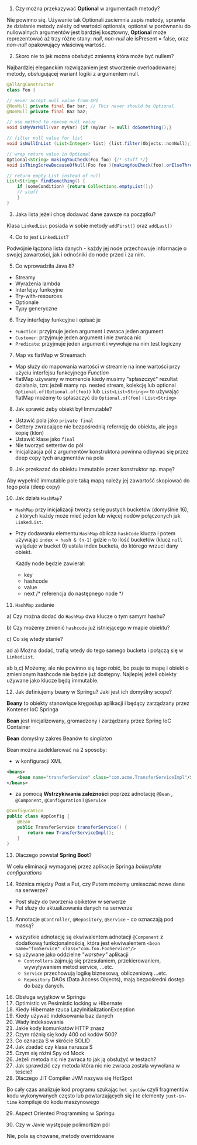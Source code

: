 1.	Czy można przekazywać **Optional** w argumentach metody?

Nie powinno się. Używanie tak Optionali zaciemnia zapis metody, sprawia że działanie metody zależy od wartości optionala,
optional w porównaniu do nullowalnych argumentów jest bardziej kosztowny, **Optional** może reprezentować aż 
trzy różne stany: *null*, *non-null* ale isPresent = false, oraz *non-null* opakowujący właściwą wartość.

2.	Skoro nie to jak można obsłużyć zmienną która może być nullem?

Najbardziej eleganckim rozwiązaniem jest stworzenie overloadowanej metody, obsługującej wariant logiki z argumentem null.
```java
@AllArgConstructor
class Foo {

// never accept null value from API
@NonNull private final Bar bar; // This never should be Optional
@NonNull private final Baz baz;

// use method to remove null value
void isMyVarNUll(var myVar) {if (myVar != null) doSomething();}

// filter null value for list 
void isNullInList (List<Integer> list) {list.filter(Objects::nonNull);}

// wrap return value in Optional 
Optional<String> makingYouCheck(Foo foo) {/* stuff */}
void isThingScrewBecauseOfNull(Foo foo ){makingYouCheck(foo).orElseThrow(ScrewYouException::new);}

// return empty List instead of null 
List<String> findSomething() {
    if (someCondition) {return Collections.emptyList();}
    // stuff
    }
}
```

3. Jaka lista jeżeli chcę dodawać dane zawsze na początku?

Klasa `LinkedList` posiada w sobie metody `addFirst()` oraz `addLast()` 

4.	Co to jest `LinkedList`?

Podwójnie łączona lista danych - każdy jej node przechowuje informacje o swojej zawartości, jak i odnośniki do node przed i za nim.

5.	Co wprowadziła Java 8?

*  	Streamy
*  	Wyrażenia lambda
*  	Interfejsy funkcyjne
* 	Try-with-resources
* 	Optionale
* 	Typy generyczne

6.	Trzy interfejsy funkcyjne i opisać je

*  	`Function`: przyjmuje jeden argument i zwraca jeden argument
* 	`Customer`: przyjmuje jeden argument i nie zwraca nic
* 	`Predicate`: przyjmuje jeden argument i wywołuje na nim test logiczny

7.	Map vs flatMap w Streamach

* 	Map służy do mapowania wartości w streamie na inne wartości przy użyciu interfejsu funkcyjnego *Function*
* 	flatMap używamy w momencie kiedy musimy "spłaszczyć" rezultat działania, tzn: jeżeli mamy np. nested stream, 
kolekcję lub optional `Optional.of(Optional.of(foo))` lub `List<List<String>>` to używając flatMap możemy to spłaszczyć 
do `Optional.of(foo)` i `List<String>`

8.	Jak sprawić żeby obiekt był Immutable?

* 	Ustawić pola jako `private final`
* 	Gettery zwracające nie bezpośrednią referncję do obiektu, ale jego kopię (klon)
* 	Ustawić klase jako `final`
* 	Nie tworzyć setterów do pól
* 	Inicjalizacja pól z argumentów konstruktora powinna odbywać się przez deep copy tych arugmentów na pola

9. Jak przekazać do obiektu immutable przez konstruktor np. mapę?

Aby wypełnić immutable pole taką mapą należy jej zawartość skopiować do tego pola (deep copy)

10.	Jak działa `HashMap`?

* `HashMap` przy inicjalizacji tworzy serię pustych bucketów (domyślnie 16), 
z których każdy może mieć jeden lub więcej nodów połączonych jak `LinkedList`.

* Przy dodawaniu elementu `HashMap` oblicza `hashCode` klucza i potem używając
`index = hash & (n-1)`  gdzie `n` to ilość bucketów (klucz `null` wyląduje w bucket 0)
ustala index bucketa, do którego wrzuci dany obiekt.

    Każdy node będzie zawierał: 
    *  key
    *  hashcode
    *  value
    *  next /* referencja do następnego node */

11.	`HashMap` zadanie

a) Czy można dodać do `HashMap` dwa klucze o tym samym hashu?

b) Czy możemy zmienić `hashcode` już istniejącego w mapie obiektu?

c) Co się wtedy stanie?

ad a) Można dodać, trafią wtedy do tego samego bucketa i połączą się w `LinkedList`.

ab b,c)	Możemy, ale nie powinno się tego robić, bo psuje to mapę i obiekt o zmienionym
hashcode nie będzie już dostępny. Najlepiej jeżeli obiekty używane jako klucze będą immutable.

12.	Jak definiujemy beany w Springu? Jaki jest ich domyślny scope?

**Beany** to obiekty stanowiące kręgosłup aplikacji i będący zarządzany przez Kontener IoC Springa

**Bean** jest inicjalizowany, gromadzony i zarządzany przez Spring IoC Container

**Bean** domyślny zakres Beanów to *singleton* 

Bean można zadeklarować na 2 sposoby:
* w konfiguracji XML
```xml
<beans>
    <bean name="transferService" class="com.acme.TransferServiceImpl"/>
</beans>
```
* za pomocą **Wstrzykiwania zależności** poprzez adnotację `@Bean` , `@Component`, `@Configuration` i `@Service`
```java
@Configuration
public class AppConfig {
    @Bean
    public TransferService transferService() {
        return new TransferServiceImpl();
    }
}
```

13.	Dlaczego powstał **Spring Boot**?

W celu eliminacji wymaganej przez aplikacje Springa *boilerplate configurations*  

14.	Różnica między Post a Put, czy Putem możemy umiesczać nowe dane na serwerze?

* Post służy do tworzenia obiketów w serwerze
* Put służy do aktualizowania danych na serwerze

15.	Annotacje `@Controller`, `@Repository`, `@Service` - co oznaczają pod maską?

* wszystkie adnotację są ekwiwalentem adnotacji `@Component` z dodatkową funkcjonalnością, która jest ekwiwalentem `<bean name="fooService" class="com.foo.FooService"/>`
* są używane jako oddzielne *"warstwy"* aplikacji
    * `Controllers` zajmują się przesułaniem, przekierowaniem, wywyływaniem metod service, ...etc.
    * `Service` przechowują logikę biznesową, obliczeniową ...etc.
    * `Repository` DAOs (Data Access Objects), mają bezpośredni dostęp do bazy danych.

16.	Obsługa wyjątków w Springu
17.	Optimistic vs Pesimistic locking w Hibernate
18.	Kiedy Hibernate rzuca LazyInitializationException
19.	Kiedy używać indeksowania baz danych
20.	Wady indeksowania
21.	Jakie kody komunkatów HTTP znasz
22. Czym różnią się kody 400 od kodów 500?
23. Co oznacza S w skrócie SOLID
24.	Jak zbadać czy klasa narusza S
25.	Czym się różni Spy od Mock
26.	Jeżeli metoda nic nie zwraca to jak ją obsłużyć w testach?
27.	Jak sprawdzić czy metoda która nic nie zwraca została wywołana w teście?
28.	Dlaczego JIT Compiler JVM nazywa się HotSpot

Bo cały czas analizuje kod programu szukając `hot spotów` czyli fragmentów kodu
wykonywanych często lub powtarzających się i te elementy `just-in-time` kompiluje
do kodu maszynowego

29.	Aspect Oriented Programming w Springu

30.	Czy w Javie występuje polimortizm pól 

Nie, pola są chowane, metody overridowane
